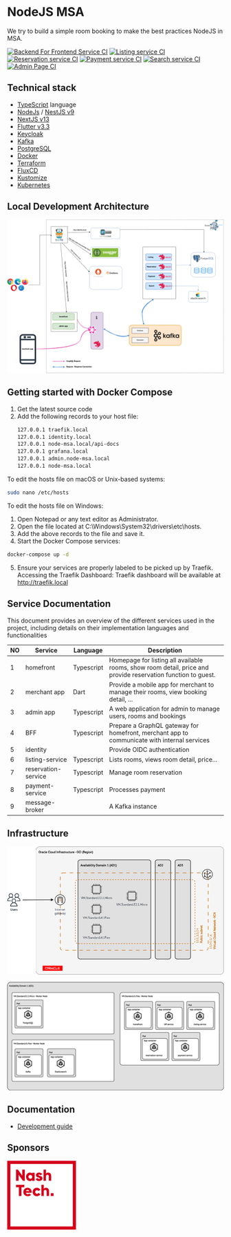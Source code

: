# NodeJS MSA

We try to build a simple room booking to make the best practices NodeJS in MSA. 

[![Backend For Frontend Service CI](https://github.com/nashtech-garage/nodejs-msa/actions/workflows/bff-ci.yml/badge.svg)](https://github.com/nashtech-garage/nodejs-msa/actions/workflows/bff-ci.yml)
[![Listing service CI](https://github.com/nashtech-garage/nodejs-msa/actions/workflows/listing-ci.yml/badge.svg)](https://github.com/nashtech-garage/nodejs-msa/actions/workflows/listing-ci.yml)
[![Reservation service CI](https://github.com/nashtech-garage/nodejs-msa/actions/workflows/reservation-ci.yml/badge.svg)](https://github.com/nashtech-garage/nodejs-msa/actions/workflows/reservation-ci.yml)
[![Payment service CI](https://github.com/nashtech-garage/nodejs-msa/actions/workflows/payment-ci.yml/badge.svg)](https://github.com/nashtech-garage/nodejs-msa/actions/workflows/payment-ci.yml)
[![Search service CI](https://github.com/nashtech-garage/nodejs-msa/actions/workflows/search-ci.yml/badge.svg)](https://github.com/nashtech-garage/nodejs-msa/actions/workflows/search-ci.yml)
[![Admin Page CI](https://github.com/nashtech-garage/nodejs-msa/actions/workflows/adminpage-ci.yml/badge.svg)](https://github.com/nashtech-garage/nodejs-msa/actions/workflows/adminpage-ci.yml)

## Technical stack

* [TypeScript](https://www.typescriptlang.org) language
* [NodeJs](https://nodejs.org) / [NestJS v9](https://github.com/nestjs/nest)
* [NextJS v13](https://nextjs.org)
* [Flutter v3.3](https://flutter.dev)
* [Keycloak](https://www.keycloak.org)
* [Kafka](https://kafka.apache.org)
* [PostgreSQL](https://www.postgresql.org)
* [Docker](https://www.docker.com)
* [Terraform](https://www.terraform.io)
* [FluxCD](https://fluxcd.io)
* [Kustomize](https://kustomize.io)
* [Kubernetes](https://kubernetes.io)

## Local Development Architecture
![Local Development](docs/imgs/docker-compose-architecture.png)

## Getting started with Docker Compose
1. Get the latest source code
2. Add the following records to your host file:
   ```sh
   127.0.0.1 traefik.local
   127.0.0.1 identity.local
   127.0.0.1 node-msa.local/api-docs
   127.0.0.1 grafana.local
   127.0.0.1 admin.node-msa.local 
   127.0.0.1 node-msa.local
   ```
To edit the hosts file on macOS or Unix-based systems:
   ```sh
   sudo nano /etc/hosts 
   ```
To edit the hosts file on Windows:

1. Open Notepad or any text editor as Administrator.
2. Open the file located at C:\Windows\System32\drivers\etc\hosts.
3. Add the above records to the file and save it.
4. Start the Docker Compose services:
```sh
docker-compose up -d
```
5. Ensure your services are properly labeled to be picked up by Traefik.
Accessing the Traefik Dashboard:
Traefik dashboard will be available at http://traefik.local

## Service Documentation
This document provides an overview of the different services used in the project, including details on their implementation languages and functionalities

| NO | Service             | Language    | Description                                                                                                  |
| -- | ------------------- | ----------- | ------------------------------------------------------------------------------------------------------------ |
| 1  | homefront           | Typescript  | Homepage for listing all available rooms, show room detail, price and provide reservation function to guest. |
| 2  | merchant app        | Dart        | Provide a mobile app for merchant to manage their rooms, view booking detail, ...                            |
| 3  | admin app           | Typescript  | A web application for admin to manage users, rooms and bookings                                              |
| 4  | BFF                 | Typescript  | Prepare a GraphQL gateway for homefront, merchant app to communicate with internal services                  |
| 5  | identity            |             | Provide OIDC authentication                                                                                  |
| 6  | listing-service     | Typescript  | Lists rooms, views room detail, price...                                                                     |
| 7  | reservation-service | Typescript  | Manage room reservation                                                                                      |
| 8  | payment-service     | Typescript  | Processes payment                                                                                            |
| 9  | message-broker      |             | A Kafka instance                                                                                             |

## Infrastructure

![Infrastructure](docs/imgs/infrastructure.png)


![Availability Domain 1 (AD1)](docs/imgs/infrastructure-ad1.png)

## Documentation
- [Development guide](docs/development-guide.md)

## Sponsors

![NashTech Vietnam](docs/imgs/nashTech-logo-red.svg)
